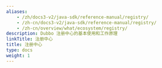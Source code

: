 ```yaml
---
aliases:
    - /zh/docs3-v2/java-sdk/reference-manual/registry/
    - /zh-cn/docs3-v2/java-sdk/reference-manual/registry/
    - /zh-cn/overview/what/ecosystem/registry/
description: Dubbo 注册中心的基本使用和工作原理
linkTitle: 注册中心
title: 注册中心
type: docs
weight: 1
---
```


